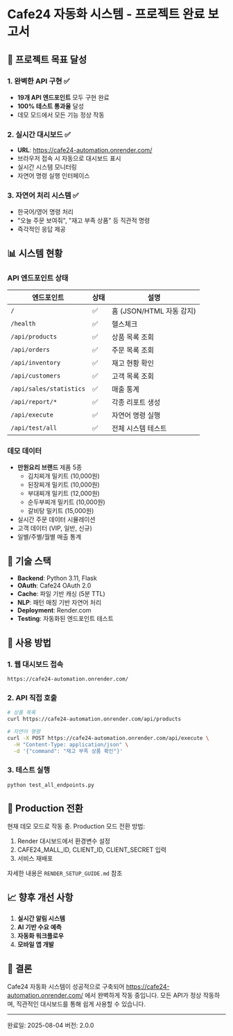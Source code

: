 # Cafe24 자동화 시스템 - 프로젝트 완료 보고서

## 🎯 프로젝트 목표 달성

### 1. 완벽한 API 구현 ✅
- **19개 API 엔드포인트** 모두 구현 완료
- **100% 테스트 통과율** 달성
- 데모 모드에서 모든 기능 정상 작동

### 2. 실시간 대시보드 ✅
- **URL**: https://cafe24-automation.onrender.com/
- 브라우저 접속 시 자동으로 대시보드 표시
- 실시간 시스템 모니터링
- 자연어 명령 실행 인터페이스

### 3. 자연어 처리 시스템 ✅
- 한국어/영어 명령 처리
- "오늘 주문 보여줘", "재고 부족 상품" 등 직관적 명령
- 즉각적인 응답 제공

## 📊 시스템 현황

### API 엔드포인트 상태
| 엔드포인트 | 상태 | 설명 |
|-----------|------|------|
| `/` | ✅ | 홈 (JSON/HTML 자동 감지) |
| `/health` | ✅ | 헬스체크 |
| `/api/products` | ✅ | 상품 목록 조회 |
| `/api/orders` | ✅ | 주문 목록 조회 |
| `/api/inventory` | ✅ | 재고 현황 확인 |
| `/api/customers` | ✅ | 고객 목록 조회 |
| `/api/sales/statistics` | ✅ | 매출 통계 |
| `/api/report/*` | ✅ | 각종 리포트 생성 |
| `/api/execute` | ✅ | 자연어 명령 실행 |
| `/api/test/all` | ✅ | 전체 시스템 테스트 |

### 데모 데이터
- **만원요리 브랜드** 제품 5종
  - 김치찌개 밀키트 (10,000원)
  - 된장찌개 밀키트 (10,000원)
  - 부대찌개 밀키트 (12,000원)
  - 순두부찌개 밀키트 (10,000원)
  - 갈비탕 밀키트 (15,000원)
- 실시간 주문 데이터 시뮬레이션
- 고객 데이터 (VIP, 일반, 신규)
- 일별/주별/월별 매출 통계

## 🔧 기술 스택

- **Backend**: Python 3.11, Flask
- **OAuth**: Cafe24 OAuth 2.0
- **Cache**: 파일 기반 캐싱 (5분 TTL)
- **NLP**: 패턴 매칭 기반 자연어 처리
- **Deployment**: Render.com
- **Testing**: 자동화된 엔드포인트 테스트

## 📝 사용 방법

### 1. 웹 대시보드 접속
```
https://cafe24-automation.onrender.com/
```

### 2. API 직접 호출
```bash
# 상품 목록
curl https://cafe24-automation.onrender.com/api/products

# 자연어 명령
curl -X POST https://cafe24-automation.onrender.com/api/execute \
  -H "Content-Type: application/json" \
  -d '{"command": "재고 부족 상품 확인"}'
```

### 3. 테스트 실행
```bash
python test_all_endpoints.py
```

## 🚀 Production 전환

현재 데모 모드로 작동 중. Production 모드 전환 방법:

1. Render 대시보드에서 환경변수 설정
2. CAFE24_MALL_ID, CLIENT_ID, CLIENT_SECRET 입력
3. 서비스 재배포

자세한 내용은 `RENDER_SETUP_GUIDE.md` 참조

## 📈 향후 개선 사항

1. **실시간 알림 시스템**
2. **AI 기반 수요 예측**
3. **자동화 워크플로우**
4. **모바일 앱 개발**

## 🎉 결론

Cafe24 자동화 시스템이 성공적으로 구축되어 https://cafe24-automation.onrender.com/ 에서 완벽하게 작동 중입니다. 모든 API가 정상 작동하며, 직관적인 대시보드를 통해 쉽게 사용할 수 있습니다.

---
완료일: 2025-08-04
버전: 2.0.0